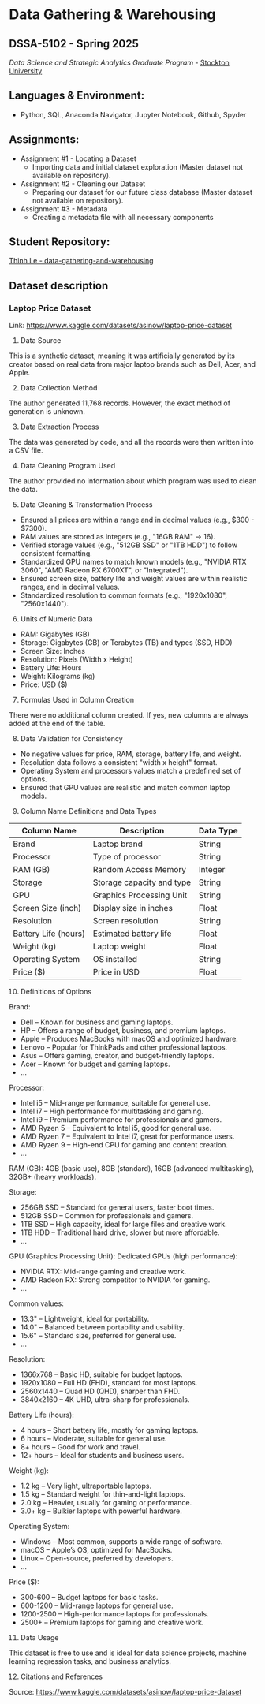 # Data Gathering & Warehousing 
## DSSA-5102 - Spring 2025
_Data Science and Strategic Analytics Graduate Program_ - [Stockton University](https://www.stockton.edu/)

## Languages & Environment:
- Python, SQL, Anaconda Navigator, Jupyter Notebook, Github, Spyder

## Assignments:
- Assignment #1 - Locating a Dataset
    - Importing data and initial dataset exploration (Master dataset not available on repository). 
- Assignment #2 - Cleaning our Dataset
    - Preparing our dataset for our future class database (Master dataset not available on repository).
- Assignment #3 - Metadata
    - Creating a metadata file with all necessary components

## Student Repository:

[Thinh Le - data-gathering-and-warehousing](https://github.com/letatthinh/data-gathering-and-warehousing)

## Dataset description

### Laptop Price Dataset

Link: https://www.kaggle.com/datasets/asinow/laptop-price-dataset

1. Data Source

This is a synthetic dataset, meaning it was artificially generated by its creator based on real data from major laptop brands such as Dell, Acer, and Apple.

2. Data Collection Method

The author generated 11,768 records. However, the exact method of generation is unknown.

3. Data Extraction Process

The data was generated by code, and all the records were then written into a CSV file.

4. Data Cleaning Program Used

The author provided no information about which program was used to clean the data.

5. Data Cleaning & Transformation Process

- Ensured all prices are within a range and in decimal values (e.g., $300 - $7300).
- RAM values are stored as integers (e.g., "16GB RAM" → 16).
- Verified storage values (e.g., "512GB SSD" or "1TB HDD") to follow consistent formatting.
- Standardized GPU names to match known models (e.g., "NVIDIA RTX 3060", "AMD Radeon RX 6700XT", or "Integrated").
- Ensured screen size, battery life and weight values are within realistic ranges, and in decimal values.
- Standardized resolution to common formats (e.g., "1920x1080", "2560x1440").

6. Units of Numeric Data

- RAM: Gigabytes (GB)
- Storage: Gigabytes (GB) or Terabytes (TB) and types (SSD, HDD)
- Screen Size: Inches
- Resolution: Pixels (Width x Height)
- Battery Life: Hours
- Weight: Kilograms (kg)
- Price: USD ($)

7. Formulas Used in Column Creation

There were no additional column created. If yes, new columns are always added at the end of the table.

8. Data Validation for Consistency

- No negative values for price, RAM, storage, battery life, and weight.
- Resolution data follows a consistent "width x height" format.
- Operating System and processors values match a predefined set of options.
- Ensured that GPU values are realistic and match common laptop models.

9. Column Name Definitions and Data Types

| Column Name          | Description               | Data Type |
|----------------------|---------------------------|-----------|
| Brand                | Laptop brand              | String    |
| Processor            | Type of processor         | String    |
| RAM (GB)             | Random Access Memory      | Integer   |
| Storage              | Storage capacity and type | String    |
| GPU                  | Graphics Processing Unit  | String    |
| Screen Size (inch)   | Display size in inches    | Float     |
| Resolution           | Screen resolution         | String    |
| Battery Life (hours) | Estimated battery life    | Float     |
| Weight (kg)          | Laptop weight             | Float     |
| Operating System     | OS installed              | String    |
| Price ($)            | Price in USD              | Float     |

10. Definitions of Options

Brand:
- Dell – Known for business and gaming laptops.
- HP – Offers a range of budget, business, and premium laptops.
- Apple – Produces MacBooks with macOS and optimized hardware.
- Lenovo – Popular for ThinkPads and other professional laptops.
- Asus – Offers gaming, creator, and budget-friendly laptops.
- Acer – Known for budget and gaming laptops.
- ...

Processor:
- Intel i5 – Mid-range performance, suitable for general use.
- Intel i7 – High performance for multitasking and gaming.
- Intel i9 – Premium performance for professionals and gamers.
- AMD Ryzen 5 – Equivalent to Intel i5, good for general use.
- AMD Ryzen 7 – Equivalent to Intel i7, great for performance users.
- AMD Ryzen 9 – High-end CPU for gaming and content creation.
- ...

RAM (GB): 4GB (basic use), 8GB (standard), 16GB (advanced multitasking), 32GB+ (heavy workloads).

Storage:
- 256GB SSD – Standard for general users, faster boot times.
- 512GB SSD – Common for professionals and gamers.
- 1TB SSD – High capacity, ideal for large files and creative work.
- 1TB HDD – Traditional hard drive, slower but more affordable.
- ...

GPU (Graphics Processing Unit):
Dedicated GPUs (high performance):
- NVIDIA RTX: Mid-range gaming and creative work.
- AMD Radeon RX: Strong competitor to NVIDIA for gaming.
- ...

Common values:
- 13.3" – Lightweight, ideal for portability.
- 14.0" – Balanced between portability and usability.
- 15.6" – Standard size, preferred for general use.
- ...

Resolution:
- 1366x768 – Basic HD, suitable for budget laptops.
- 1920x1080 – Full HD (FHD), standard for most laptops.
- 2560x1440 – Quad HD (QHD), sharper than FHD.
- 3840x2160 – 4K UHD, ultra-sharp for professionals.

Battery Life (hours):
- 4 hours – Short battery life, mostly for gaming laptops.
- 6 hours – Moderate, suitable for general use.
- 8+ hours – Good for work and travel.
- 12+ hours – Ideal for students and business users.

Weight (kg):
- 1.2 kg – Very light, ultraportable laptops.
- 1.5 kg – Standard weight for thin-and-light laptops.
- 2.0 kg – Heavier, usually for gaming or performance.
- 3.0+ kg – Bulkier laptops with powerful hardware.

Operating System:
- Windows – Most common, supports a wide range of software.
- macOS – Apple’s OS, optimized for MacBooks.
- Linux – Open-source, preferred by developers.
- ...

Price ($): 
- 300-600 – Budget laptops for basic tasks.
- 600-1200 – Mid-range laptops for general use.
- 1200-2500 – High-performance laptops for professionals.
- 2500+ – Premium laptops for gaming and creative work.

11. Data Usage

This dataset is free to use and is ideal for data science projects, machine learning regression tasks, and business analytics.

12. Citations and References

Source: https://www.kaggle.com/datasets/asinow/laptop-price-dataset